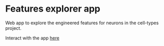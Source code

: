 # Features explorer app

Web app to explore the engineered features for neurons in the cell-types project.

Interact with the app [here](files.fededagos.me/features)
